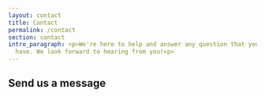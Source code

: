 ```yaml
---
layout: contact
title: Contact
permalink: /contact
section: contact
intro_paragraph: <p>We're here to help and answer any question that you might
  have. We look forward to hearing from you!<p>
---
```


<h2>Send us a message</h2>
